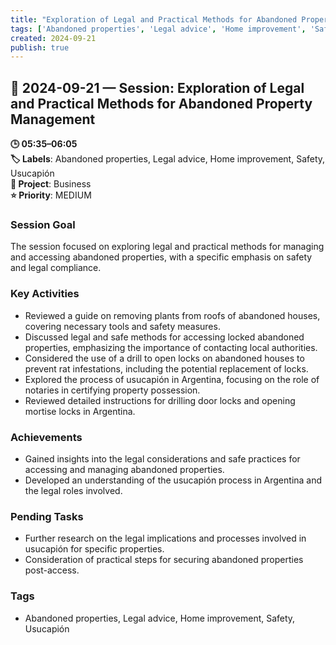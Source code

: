 ```yaml
---
title: "Exploration of Legal and Practical Methods for Abandoned Property Management"
tags: ['Abandoned properties', 'Legal advice', 'Home improvement', 'Safety', 'Usucapión']
created: 2024-09-21
publish: true
---
```


## 📅 2024-09-21 — Session: Exploration of Legal and Practical Methods for Abandoned Property Management

**🕒 05:35–06:05**  
**🏷️ Labels**: Abandoned properties, Legal advice, Home improvement, Safety, Usucapión  
**📂 Project**: Business  
**⭐ Priority**: MEDIUM  


### Session Goal
The session focused on exploring legal and practical methods for managing and accessing abandoned properties, with a specific emphasis on safety and legal compliance.

### Key Activities
- Reviewed a guide on removing plants from roofs of abandoned houses, covering necessary tools and safety measures.
- Discussed legal and safe methods for accessing locked abandoned properties, emphasizing the importance of contacting local authorities.
- Considered the use of a drill to open locks on abandoned houses to prevent rat infestations, including the potential replacement of locks.
- Explored the process of usucapión in Argentina, focusing on the role of notaries in certifying property possession.
- Reviewed detailed instructions for drilling door locks and opening mortise locks in Argentina.

### Achievements
- Gained insights into the legal considerations and safe practices for accessing and managing abandoned properties.
- Developed an understanding of the usucapión process in Argentina and the legal roles involved.

### Pending Tasks
- Further research on the legal implications and processes involved in usucapión for specific properties.
- Consideration of practical steps for securing abandoned properties post-access.

### Tags
- Abandoned properties, Legal advice, Home improvement, Safety, Usucapión
